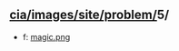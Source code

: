 ## [cia/images/site/problem/](https://data.bde-pps.fr/cia/images/site/problem/)5/

- f: [magic.png](https://data.bde-pps.fr/cia/images/site/problem/5/magic.png)
